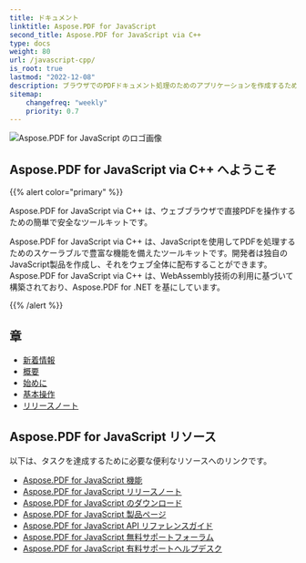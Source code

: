 ```yaml
---
title: ドキュメント
linktitle: Aspose.PDF for JavaScript
second_title: Aspose.PDF for JavaScript via C++
type: docs
weight: 80
url: /javascript-cpp/
is_root: true
lastmod: "2022-12-08"
description: ブラウザでのPDFドキュメント処理のためのアプリケーションを作成するために、Aspose.PDF for JavaScript の使用方法を学びます。
sitemap:
    changefreq: "weekly"
    priority: 0.7
---
```

![Aspose.PDF for JavaScript のロゴ画像](aspose_pdf-for-javascript-cpp.png)

<h2>Aspose.PDF for JavaScript via C++ へようこそ</h2>

{{% alert color="primary" %}}

Aspose.PDF for JavaScript via C++ は、ウェブブラウザで直接PDFを操作するための簡単で安全なツールキットです。

Aspose.PDF for JavaScript via C++ は、JavaScriptを使用してPDFを処理するためのスケーラブルで豊富な機能を備えたツールキットです。開発者は独自のJavaScript製品を作成し、それをウェブ全体に配布することができます。Aspose.PDF for JavaScript via C++ は、WebAssembly技術の利用に基づいて構築されており、Aspose.PDF for .NET を基にしています。

{{% /alert %}}

<h2>章</h2>

- [新着情報](/pdf/javascript-cpp/whatsnew/)
- [概要](/pdf/javascript-cpp/overview/)
- [始めに](/pdf/javascript-cpp/get-started/)
- [基本操作](/pdf/javascript-cpp/basic-operations/)
- [リリースノート](https://releases.aspose.com/pdf/javascriptcpp/release-notes/)

<h2>Aspose.PDF for JavaScript リソース</h2>

以下は、タスクを達成するために必要な便利なリソースへのリンクです。

- [Aspose.PDF for JavaScript 機能](/pdf/javascript-cpp/key-features/)
- [Aspose.PDF for JavaScript リリースノート](https://releases.aspose.com/pdf/javascriptcpp/release-notes/)
- [Aspose.PDF for JavaScript のダウンロード](https://releases.aspose.com/pdf/javascriptcpp/)
- [Aspose.PDF for JavaScript 製品ページ](https://products.aspose.com/pdf/javascript-cpp/)
- [Aspose.PDF for JavaScript API リファレンスガイド](https://reference.aspose.com/pdf/javascript-cpp/)
- [Aspose.PDF for JavaScript 無料サポートフォーラム](https://forum.aspose.com/c/pdf/10)
- [Aspose.PDF for JavaScript 有料サポートヘルプデスク](https://helpdesk.aspose.com/)